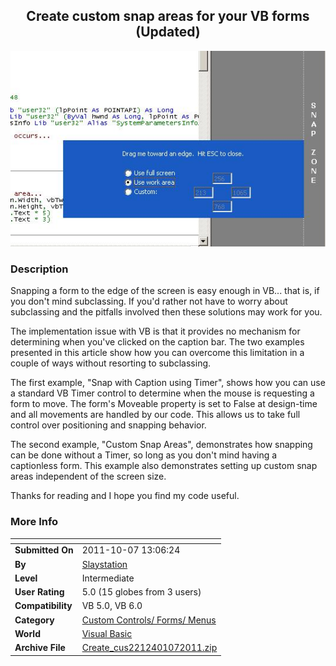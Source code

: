 ﻿<div align="center">

## Create custom snap areas for your VB forms \(Updated\)

<img src="PIC2011106105477552.JPG">
</div>

### Description

Snapping a form to the edge of the screen is easy enough in VB... that is, if you don't mind subclassing. If you'd rather not have to worry about subclassing and the pitfalls involved then these solutions may work for you.

The implementation issue with VB is that it provides no mechanism for determining when you've clicked on the caption bar. The two examples presented in this article show how you can overcome this limitation in a couple of ways without resorting to subclassing.

The first example, "Snap with Caption using Timer", shows how you can use a standard VB Timer control to determine when the mouse is requesting a form to move. The form's Moveable property is set to False at design-time and all movements are handled by our code. This allows us to take full control over positioning and snapping behavior.

The second example, "Custom Snap Areas", demonstrates how snapping can be done without a Timer, so long as you don't mind having a captionless form. This example also demonstrates setting up custom snap areas independent of the screen size.

Thanks for reading and I hope you find my code useful.
 
### More Info
 


<span>             |<span>
---                |---
**Submitted On**   |2011-10-07 13:06:24
**By**             |[Slaystation](https://github.com/Planet-Source-Code/PSCIndex/blob/master/ByAuthor/slaystation.md)
**Level**          |Intermediate
**User Rating**    |5.0 (15 globes from 3 users)
**Compatibility**  |VB 5\.0, VB 6\.0
**Category**       |[Custom Controls/ Forms/  Menus](https://github.com/Planet-Source-Code/PSCIndex/blob/master/ByCategory/custom-controls-forms-menus__1-4.md)
**World**          |[Visual Basic](https://github.com/Planet-Source-Code/PSCIndex/blob/master/ByWorld/visual-basic.md)
**Archive File**   |[Create\_cus2212401072011\.zip](https://github.com/Planet-Source-Code/slaystation-create-custom-snap-areas-for-your-vb-forms-updated__1-74122/archive/master.zip)









